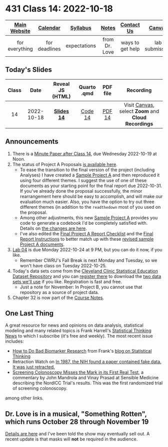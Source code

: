 # 431 Class 14: 2022-10-18

[Main Website](https://thomaselove.github.io/431-2022/) | [Calendar](https://thomaselove.github.io/431-2022/calendar.html) | [Syllabus](https://thomaselove.github.io/431-syllabus-2022/) | [Notes](https://thomaselove.github.io/431-notes/) | [Contact Us](https://thomaselove.github.io/431-2022/contact.html) | [Canvas](https://canvas.case.edu) | [Data and Code](https://github.com/THOMASELOVE/431-data)
:-----------: | :--------------: | :----------: | :---------: | :-------------: | :-----------: | :------------:
for everything | for deadlines | expectations | from Dr. Love | ways to get help | lab submission | for downloads

## Today's Slides

Class | Date | Reveal JS (HTML) | Quarto .qmd | PDF file | Recording
:---: | :--------: | :------: | :------: | :--------: | :-------------:
14 | 2022-10-18 | **[Slides 14](https://thomaselove.github.io/431-slides-2022/class14.html)** | [Code 14](https://thomaselove.github.io/431-slides-2022/class14.qmd) | [PDF 14](431%20Class%2014.pdf) | Visit [Canvas](https://canvas.case.edu/), select **Zoom** and **Cloud Recordings**

## Announcements

1. There is a [Minute Paper after Class 14](https://bit.ly/431-2022-min-14), due Wednesday 2022-10-19 at Noon.
2. The status of Project A Proposals [is available here](https://github.com/THOMASELOVE/431-classes-2022/blob/main/projectA/proposal_status.md).
    - To ease the transition to the final version of the project (including Analyses) I have created a [Sample Project A](https://thomaselove.github.io/431-projectA-2022/exampleC.html) and then reproduced it using four different themes. I suggest the use of one of these documents as your starting point for the final report due 2022-10-31. If you've already done the proposal successfully, the minor rearrangement here should be easy to accomplish, and will make our evaluation much easier. Also, you have the option to try out three different themes (in addition to the `readthedown` most of you used on the proposal.
    - Among other adjustments, this new [Sample Project A](https://thomaselove.github.io/431-projectA-2022/exampleC.html) provides you code to generate a codebook I'd be completely satisfied with. Details on [the changes are here](https://github.com/THOMASELOVE/431-classes-2022/blob/main/projectA/changes_from_proposal.md).
    - I've also edited the [Final Project A Report Checklist](https://thomaselove.github.io/431-projectA-2022/check_final.html) and the [Final Report Instructions](https://thomaselove.github.io/431-projectA-2022/report.html) to better match up with these [revised sample Project A documents](https://thomaselove.github.io/431-projectA-2022/exampleC.html).
3. [Lab 04](https://github.com/THOMASELOVE/431-labs-2022) is due Monday 2022-10-24 at 9 PM, but you can do it now, if you like. 
    - Remember CWRU's Fall Break is next Monday and Tuesday, so we won't have class on Tuesday 2022-10-25.
4. Today's data sets come from the [Cleveland Clinic Statistical Education Dataset Repository](https://www.lerner.ccf.org/qhs/datasets/) and you can [register there](https://www.lerner.ccf.org/qhs/datasets/) to download the [two data sets we'll use](https://github.com/THOMASELOVE/431-classes-2022/tree/main/class14/data) if you like. Registration is fast and free.
    - Just a note for November: In Project B, you cannot use that repository as a source of project data.
5. Chapter 32 is now part of the [Course Notes](https://thomaselove.github.io/431-notes/).

## One Last Thing

A great resource for news and opinions on data analysis, statistical modeling and many related topics is Frank Harrell's [Statistical Thinking News](https://paper.li/stn) to which I subscribe (it's free and weekly). The most recent issue includes:

- [How to Do Bad Biomarker Research](http://hbiostat.org/blog/post/badb/) from Frank's [blog on Statistical Thinking](http://hbiostat.org/blog/)
- Retraction Watch on [In 1987, the NIH found a paper contained fake data. It was just retracted.](https://retractionwatch.com/2022/10/13/in-1987-the-nih-found-a-paper-contained-fake-data-it-was-just-retracted/)
- [Screening Colonoscopy Misses the Mark in its First Real Test](https://sensiblemed.substack.com/p/screening-colonoscopy-misses-the), a commentary by John Mandrola and Vinay Prasad at Sensible Medicine describing the NordICC Trial's results. This was the first randomized trial of screening colonoscopy.

among other links.

## Dr. Love is in a musical, "Something Rotten", which runs October 28 through November 19

[Details are here](https://github.com/THOMASELOVE/theater#theater) and I've been told the show may eventually sell out. A recent update is that masks will **not** be required in the audience.
